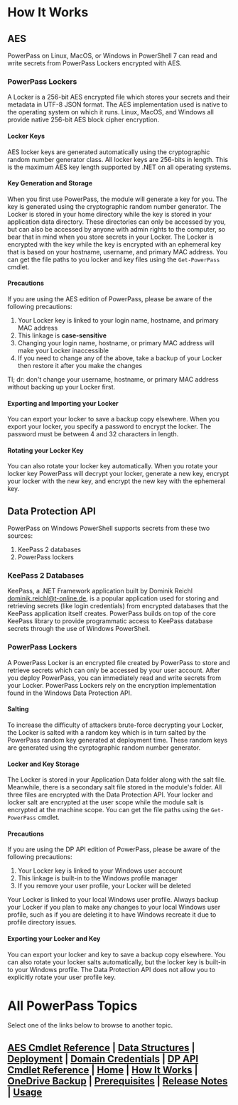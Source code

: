 # How It Works
## AES
PowerPass on Linux, MacOS, or Windows in PowerShell 7 can read and write secrets from PowerPass Lockers encrypted with AES.

### PowerPass Lockers
A Locker is a 256-bit AES encrypted file which stores your secrets and their metadata in UTF-8 JSON format. The AES implementation used is native to the operating system on which it runs. Linux, MacOS, and Windows all provide native 256-bit AES block cipher encryption.

#### Locker Keys
AES locker keys are generated automatically using the cryptographic random number generator class. All locker keys are 256-bits in length.
This is the maximum AES key length supported by .NET on all operating systems.

#### Key Generation and Storage
When you first use PowerPass, the module will generate a key for you. The key is generated using the cryptographic random number generator. The Locker is stored in your home directory while the key is stored in your application data directory. These directories can only be accessed by you, but can also be accessed by anyone with admin rights to the computer, so bear that in mind when you store secrets in your Locker. The Locker is encrypted with the key while the key is encrypted with an ephemeral key that is based on your hostname, username, and primary MAC address. You can get the file paths to you locker and key files using the `Get-PowerPass` cmdlet.

#### Precautions
If you are using the AES edition of PowerPass, please be aware of the following precautions:
1. Your Locker key is linked to your login name, hostname, and primary MAC address
2. This linkage is **case-sensitive**
3. Changing your login name, hostname, or primary MAC address will make your Locker inaccessible
4. If you need to change any of the above, take a backup of your Locker then restore it after you make the changes

Tl; dr: don't change your username, hostname, or primary MAC address without backing up your Locker first.

#### Exporting and Importing your Locker
You can export your locker to save a backup copy elsewhere. When you export your locker, you specify a password to encrypt the locker. The password must be between 4 and 32 characters in length.

#### Rotating your Locker Key
You can also rotate your locker key automatically. When you rotate your locker key PowerPass will decrypt your locker, generate a new key, encrypt your locker with the new key, and encrypt the new key with the ephemeral key.

## Data Protection API
PowerPass on Windows PowerShell supports secrets from these two sources:

1. KeePass 2 databases
2. PowerPass lockers

### KeePass 2 Databases
KeePass, a .NET Framework application built by Dominik Reichl <dominik.reichl@t-online.de>, is a popular application used for storing and retrieving secrets (like login credentials) from encrypted databases that the KeePass application itself creates. PowerPass builds on top of the core KeePass library to provide programmatic access to KeePass database secrets through the use of Windows PowerShell.

### PowerPass Lockers
A PowerPass Locker is an encrypted file created by PowerPass to store and retrieve secrets which can only be accessed by your user account. After you deploy PowerPass, you can immediately read and write secrets from your Locker. PowerPass Lockers rely on the encryption implementation found in the Windows Data Protection API.

#### Salting
To increase the difficulty of attackers brute-force decrypting your Locker, the Locker is salted with a random key which is in turn salted by the PowerPass random key generated at deployment time. These random keys are generated using the cyrptographic random number generator.

#### Locker and Key Storage
The Locker is stored in your Application Data folder along with the salt file. Meanwhile, there is a secondary salt file stored in the module's folder. All three files are encrypted with the Data Protection API. Your locker and locker salt are encrypted at the user scope while the module salt is encrypted at the machine scope. You can get the file paths using the `Get-PowerPass` cmdlet.

#### Precautions
If you are using the DP API edition of PowerPass, please be aware of the following precautions:

1. Your Locker key is linked to your Windows user account
2. This linkage is built-in to the Windows profile manager
3. If you remove your user profile, your Locker will be deleted

Your Locker is linked to your local Windows user profile. Always backup your Locker if you plan to make any changes to your local Windows user profile, such as if you are deleting it to have Windows recreate it due to profile directory issues.

#### Exporting your Locker and Key
You can export your locker and key to save a backup copy elsewhere. You can also rotate your locker salts automatically, but the locker key is built-in to your Windows profile. The Data Protection API does not allow you to explicitly rotate your user profile key.

# All PowerPass Topics
Select one of the links below to browse to another topic.
## [AES Cmdlet Reference](https://chopinrlz.github.io/powerpass/aes-cmdlet-ref) | [Data Structures](https://chopinrlz.github.io/powerpass/data-structures) | [Deployment](https://chopinrlz.github.io/powerpass/deployment) | [Domain Credentials](https://chopinrlz.github.io/powerpass/domain-credentials) | [DP API Cmdlet Reference](https://chopinrlz.github.io/powerpass/dpapi-cmdlet-ref) | [Home](https://chopinrlz.github.io/powerpass) | [How It Works](https://chopinrlz.github.io/powerpass/readme-cont) | [OneDrive Backup](https://chopinrlz.github.io/powerpass/onedrivebackup) | [Prerequisites](https://chopinrlz.github.io/powerpass/prerequisites) | [Release Notes](https://chopinrlz.github.io/powerpass/release-notes) | [Usage](https://chopinrlz.github.io/powerpass/usage)